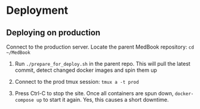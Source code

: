# Deployment

## Deploying on production

Connect to the production server.
Locate the parent MedBook repository: `cd ~/MedBook`

1. Run `./prepare_for_deploy.sh` in the parent repo. This will pull the latest commit, detect changed docker images and spin them up

2. Connect to the prod tmux session: `tmux a -t prod`

3. Press Ctrl-C to stop the site.  Once all containers are spun down, `docker-compose up` to start it again. Yes, this causes a short downtime.
